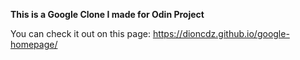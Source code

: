 <strong>This is a Google Clone I made for Odin Project</strong>

You can check it out on this page: https://dioncdz.github.io/google-homepage/
